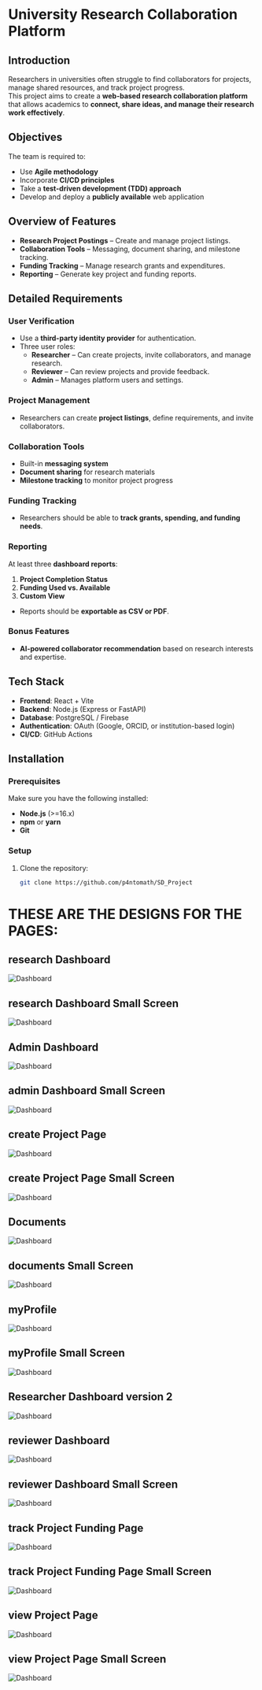 # University Research Collaboration Platform

## Introduction  
Researchers in universities often struggle to find collaborators for projects, manage shared resources, and track project progress.  
This project aims to create a **web-based research collaboration platform** that allows academics to **connect, share ideas, and manage their research work effectively**.

## Objectives  
The team is required to:  
- Use **Agile methodology**  
- Incorporate **CI/CD principles**  
- Take a **test-driven development (TDD) approach**  
- Develop and deploy a **publicly available** web application  

## Overview of Features  
- **Research Project Postings** – Create and manage project listings.  
- **Collaboration Tools** – Messaging, document sharing, and milestone tracking.  
- **Funding Tracking** – Manage research grants and expenditures.  
- **Reporting** – Generate key project and funding reports.  

## Detailed Requirements  

### User Verification  
- Use a **third-party identity provider** for authentication.  
- Three user roles:  
  - **Researcher** – Can create projects, invite collaborators, and manage research.  
  - **Reviewer** – Can review projects and provide feedback.  
  - **Admin** – Manages platform users and settings.  

### Project Management  
- Researchers can create **project listings**, define requirements, and invite collaborators.  

### Collaboration Tools  
- Built-in **messaging system**  
- **Document sharing** for research materials  
- **Milestone tracking** to monitor project progress  

### Funding Tracking  
- Researchers should be able to **track grants, spending, and funding needs**.  

### Reporting  
At least three **dashboard reports**:  
1. **Project Completion Status**  
2. **Funding Used vs. Available**  
3. **Custom View**  
- Reports should be **exportable as CSV or PDF**.  

### Bonus Features  
- **AI-powered collaborator recommendation** based on research interests and expertise.  

## Tech Stack  
- **Frontend**: React + Vite  
- **Backend**: Node.js (Express or FastAPI)  
- **Database**: PostgreSQL / Firebase  
- **Authentication**: OAuth (Google, ORCID, or institution-based login)  
- **CI/CD**: GitHub Actions  

## Installation  

### Prerequisites  
Make sure you have the following installed:  
- **Node.js** (>=16.x)  
- **npm** or **yarn**  
- **Git**  

### Setup  
1. Clone the repository:  
   ```sh
   git clone https://github.com/p4ntomath/SD_Project

# THESE ARE THE DESIGNS FOR THE PAGES:

## research Dashboard
![Dashboard](PageDesigns/researchDashboard.png)

## research Dashboard Small Screen
![Dashboard](PageDesigns/researchDashboardSmallScreen.png)

## Admin Dashboard
![Dashboard](PageDesigns/adminDashboard.png)

## admin Dashboard Small Screen
![Dashboard](PageDesigns/adminDashboardSmallScreen.png)

## create Project Page
![Dashboard](PageDesigns/createProjectPage.png)

## create Project Page Small Screen
![Dashboard](PageDesigns/createProjectPageSmallScreen.png)

## Documents
![Dashboard](PageDesigns/documents.png)

## documents Small Screen
![Dashboard](PageDesigns/documentsSmallScreen.png)

## myProfile
![Dashboard](PageDesigns/myProfile.png)

## myProfile Small Screen
![Dashboard](PageDesigns/myProfileSmallScreen.png)

## Researcher Dashboard version 2
![Dashboard](PageDesigns/researcherDashboardv2.png)

## reviewer Dashboard
![Dashboard](PageDesigns/reviewerDashboard.png)

## reviewer Dashboard Small Screen
![Dashboard](PageDesigns/reviewerDashboardSmallScreen.png)

## track Project Funding Page
![Dashboard](PageDesigns/trackProjectFundingPage.png)

## track Project Funding Page Small Screen
![Dashboard](PageDesigns/trackProjectFundingPageSmallScreen.png)

## view Project Page
![Dashboard](PageDesigns/viewProjectPage.png)

## view Project Page Small Screen
![Dashboard](PageDesigns/viewProjectPageSmallScreen.png)


